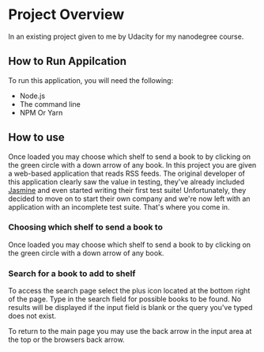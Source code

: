 # Project Overview

In an existing project given to me by Udacity for my nanodegree course.


##  How to Run Appilcation

To run this application, you will need the following:

* Node.js
* The command line
* NPM Or Yarn


## How to use

Once loaded you may choose which shelf to send a book to by clicking on the green circle with a down arrow of any book.
In this project you are given a web-based application that reads RSS feeds. The original developer of this application clearly saw the value in testing, they've already included <a href="https://jasmine.github.io/">Jasmine</a> and even started writing their first test suite! Unfortunately, they decided to move on to start their own company and we're now left with an application with an incomplete test suite. That's where you come in.

### Choosing which shelf to send a book to
Once loaded you may choose which shelf to send a book to by clicking on the green circle with a down arrow of any book.

### Search for a book to add to shelf
To access the search page select the plus icon located at the bottom right of the page. Type in the search field for possible books to be found. No results will be displayed if the input field is blank or the query you've typed does not exist.

To return to the main page you may use the back arrow in the input area at the top or the browsers back arrow.
